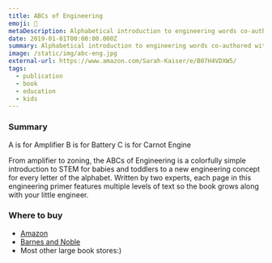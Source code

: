 ```yaml
---
title: ABCs of Engineering
emoji: 📐
metaDescription: Alphabetical introduction to engineering words co-authored with Chris Ferrie.
date: 2019-01-01T00:00:00.000Z
summary: Alphabetical introduction to engineering words co-authored with Chris Ferrie.
image: /static/img/abc-eng.jpg
external-url: https://www.amazon.com/Sarah-Kaiser/e/B07H4VDXW5/
tags:
  - publication
  - book
  - education
  - kids
---
```


### Summary

A is for Amplifier
B is for Battery
C is for Carnot Engine

From amplifier to zoning, the ABCs of Engineering is a colorfully simple introduction to STEM for babies and toddlers to a new engineering concept for every letter of the alphabet. Written by two experts, each page in this engineering primer features multiple levels of text so the book grows along with your little engineer.

### Where to buy

- [Amazon](https://www.amazon.com/Sarah-Kaiser/e/B07H4VDXW5/)
- [Barnes and Noble](https://www.barnesandnoble.com/w/abcs-of-engineering-chris-ferrie/1128189926)
- Most other large book stores:)